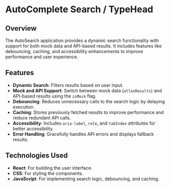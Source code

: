 # AutoComplete Search / TypeHead


## Overview
The AutoSearch application provides a dynamic search functionality with support for both mock data and API-based results. It includes features like debouncing, caching, and accessibility enhancements to improve performance and user experience.

## Features
- **Dynamic Search**: Filters results based on user input.
- **Mock and API Support**: Switch between mock data (`atlasResults`) and API-based results using the `isMock` flag.
- **Debouncing**: Reduces unnecessary calls to the search logic by delaying execution.
- **Caching**: Stores previously fetched results to improve performance and reduce redundant API calls.
- **Accessibility**: Includes `aria-label`, `role`, and `tabIndex` attributes for better accessibility.
- **Error Handling**: Gracefully handles API errors and displays fallback results.

## Technologies Used
- **React**: For building the user interface.
- **CSS**: For styling the components.
- **JavaScript**: For implementing search logic, debouncing, and caching.

